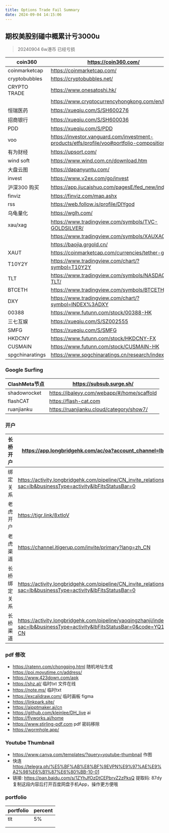 ```yaml
---
title: Options Trade Fail Summary 
date: 2024-09-04 14:15:06
---
```

期权美股别碰中概累计亏3000u
---
> 20240904
> 6w港币 已经亏损

| coin360         | https://coin360.com/                                  |
|-----------------|-------------------------------------------------------|
| coinmarketcap   | https://coinmarketcap.com/                            |
| cryptobubbles   | https://cryptobubbles.net/                            |
| CRYPTO TRADE    | https://www.onesatoshi.hk/                            |
|                 | https://www.cryptocurrencyhongkong.com/en/home        |
| 恒瑞医药            | https://xueqiu.com/S/SH600276                         |
| 招商银行            | https://xueqiu.com/S/SH600036                         |
| PDD             | https://xueqiu.com/S/PDD                         |
| voo | https://investor.vanguard.com/investment-products/etfs/profile/voo#portfolio-composition |
| 有为财经            | https://upsort.com/                                   |
| wind soft       | https://www.wind.com.cn/download.htm                   |
| 大盘云图            | https://dapanyuntu.com/                               |
| invest          |    https://www.v2ex.com/go/invest                      |
| 沪深300 购买        | https://app.jiucaishuo.com/pagesE/fed_new/index       |
| finviz          | https://finviz.com/map.ashx                           |
| rss             | https://web.follow.is/profile/DIYgod                  |
| 乌龟量化            | https://wglh.com/                                     |
| xau/xag         | https://www.tradingview.com/symbols/TVC-GOLDSILVER/   |
|                 | https://www.tradingview.com/symbols/XAUXAG/           |
|                 |https://baojia.grgold.cn/          |
| XAUT            | https://coinmarketcap.com/currencies/tether-gold/     |
| T10Y2Y          | https://www.tradingview.com/chart/?symbol=T10Y2Y      |
| TLT             | https://www.tradingview.com/symbols/NASDAQ-TLT/       |
| BTCETH          | https://www.tradingview.com/symbols/BTCETH/           |
| DXY             | https://www.tradingview.com/chart/?symbol=INDEX%3ADXY |
| 00388           | https://www.futunn.com/stock/00388-HK |
| 三七互娱            | https://xueqiu.com/S/SZ002555 |
| SMFG            | https://xueqiu.com/S/SMFG |
| HKDCNY            | https://www.futunn.com/stock/HKDCNY-FX |
| CUSMAIN            | https://www.futunn.com/stock/CUSMAIN-HK |
| spgchinaratings | https://www.spgchinaratings.cn/research/index         |

### Google Surfing

| ClashMeta节点  | https://subsub.surge.sh/                       |
|--------------|--------------------------------------------------|
| shadowrocket | https://ibaleyy.com/webapp/#/home/scaffold       |
| flashCAT     | https://flash-cat.com       |
| ruanjianku   | https://ruanjianku.cloud/category/show7/         |

### 开户

| 长桥开户 |https://app.longbridgehk.com/ac/oa?account_channel=lb&channel=HB100006&invite-code=621475                       |
|------|--------------------------------------------------|
| 绑定关系 |https://activity.longbridgehk.com/pipeline/CN_invite_relationship/index.html?sac=lb&businessType=activity&lbFitsStatusBar=0                           |
| 老虎开户 |https://tigr.link/8xtIoV                           |
| 老虎渠道 |https://channel.itigerup.com/invite/primary?lang=zh_CN |
| 长桥绑定关系 |https://activity.longbridgehk.com/pipeline/CN_invite_relationship/index.html?sac=lb&businessType=activity&lbFitsStatusBar=0 |
| 长桥渠道 |https://activity.longbridgehk.com/pipeline/yaoqingzhanji/index.html?sac=lb&businessType=activity&lbFitsStatusBar=0&code=YQ1701310595&channel=HM2023002&lang=zh-CN |

### pdf 修改

* https://ratenn.com/chongqing.html 随机地址生成  https://poi.moyutime.cn/address/
* https://www.423down.com/apk
* https://shz.al/ 临时txt 文件在线
* https://note.ms/ 临时txt 
* https://excalidraw.com/  临时画板 figma 
* https://linkpark.site/
* https://aipptmaker.ai/cn
* https://github.com/kleinlee/DH_live  ai
* https://flyworks.ai/home
* https://www.stirling-pdf.com pdf 密码移除
* https://wormhole.app/

### Youtube Thumbnail

* https://www.canva.com/templates/?query=youtube-thumbnail 作图
* 快连 https://telegra.ph/%E5%BF%AB%E8%BF%9EVPN%E9%97%AE%E9%A2%98%E6%B1%87%E6%80%BB-10-01
* 链接: https://pan.baidu.com/s/1ZYhJfOzDtCEPbrvZ2zPksQ 提取码: 87dy 复制这段内容后打开百度网盘手机App，操作更方便哦
### portfolio

| portfolio | percent |
| --------- | ------- |
| tlt       | 5%      |
|           |         |
|           |         |

